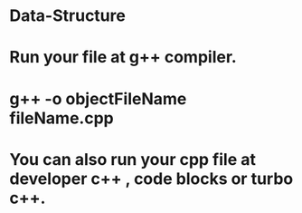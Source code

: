 # Data-Structure


# Run your file at g++ compiler.
# g++ -o objectFileName fileName.cpp
# You can also run your cpp file at developer c++ , code blocks or turbo c++.

